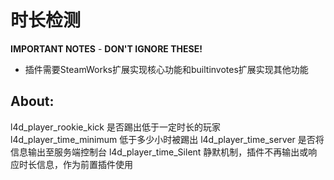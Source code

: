 # **时长检测**

**IMPORTANT NOTES** - **DON'T IGNORE THESE!**
* 插件需要SteamWorks扩展实现核心功能和builtinvotes扩展实现其他功能

## **About:**

l4d_player_rookie_kick 是否踢出低于一定时长的玩家
l4d_player_time_minimum 低于多少小时被踢出
l4d_player_time_server 是否将信息输出至服务端控制台
l4d_player_time_Silent 静默机制，插件不再输出或响应时长信息，作为前置插件使用

